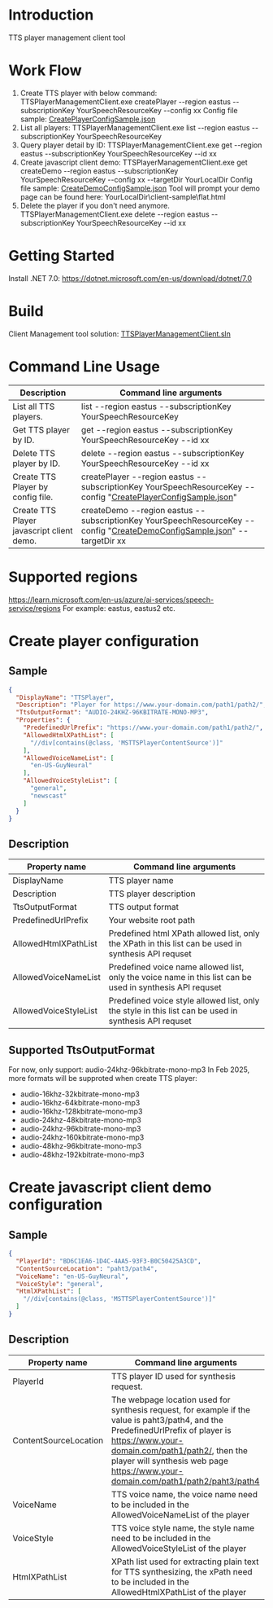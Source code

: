 # Introduction 
TTS player management client tool 

# Work Flow
   1. Create TTS player with below command:
      TTSPlayerManagementClient.exe createPlayer --region eastus --subscriptionKey YourSpeechResourceKey --config xx
      Config file sample: [CreatePlayerConfigSample.json](TTSPlayerManagementClient/TTSPlayerManagementClient/Config/CreatePlayerConfigSample.json)
   2. List all players:
      TTSPlayerManagementClient.exe list --region eastus --subscriptionKey YourSpeechResourceKey
   3. Query player detail by ID:
      TTSPlayerManagementClient.exe get --region eastus --subscriptionKey YourSpeechResourceKey --id xx
   4. Create javascript client demo:
      TTSPlayerManagementClient.exe get createDemo --region eastus --subscriptionKey YourSpeechResourceKey --config xx --targetDir YourLocalDir
      Config file sample: [CreateDemoConfigSample.json](TTSPlayerManagementClient/TTSPlayerManagementClient/Config/CreateDemoConfigSample.json)
      Tool will prompt your demo page can be found here:
         YourLocalDir\client-sample\flat.html
   5. Delete the player if you don't need anymore.
      TTSPlayerManagementClient.exe delete --region eastus --subscriptionKey YourSpeechResourceKey --id xx

# Getting Started
   Install .NET 7.0:
   https://dotnet.microsoft.com/en-us/download/dotnet/7.0

# Build
   Client Management tool solution: [TTSPlayerManagementClient.sln](TTSPlayerManagementClient.sln)

# Command Line Usage
   | Description | Command line arguments |
   | ------------ | -------------- |
   | List all TTS players. | list --region eastus --subscriptionKey YourSpeechResourceKey |
   | Get TTS player by ID. | get --region eastus --subscriptionKey YourSpeechResourceKey --id xx |
   | Delete TTS player by ID. | delete --region eastus --subscriptionKey YourSpeechResourceKey --id xx |
   | Create TTS Player by config file. | createPlayer --region eastus --subscriptionKey YourSpeechResourceKey --config "[CreatePlayerConfigSample.json](TTSPlayerManagementClient/TTSPlayerManagementClient/Config/CreatePlayerConfigSample.json)" |
   | Create TTS Player javascript client demo. | createDemo --region eastus --subscriptionKey YourSpeechResourceKey --config "[CreateDemoConfigSample.json](TTSPlayerManagementClient/TTSPlayerManagementClient/Config/CreateDemoConfigSample.json)" --targetDir xx |

# Supported regions
   https://learn.microsoft.com/en-us/azure/ai-services/speech-service/regions
   For example: eastus, eastus2 etc.

# Create player configuration

## Sample
```json
{
  "DisplayName": "TTSPlayer",
  "Description": "Player for https://www.your-domain.com/path1/path2/",
  "TtsOutputFormat": "AUDIO-24KHZ-96KBITRATE-MONO-MP3",
  "Properties": {
    "PredefinedUrlPrefix": "https://www.your-domain.com/path1/path2/",
    "AllowedHtmlXPathList": [
      "//div[contains(@class, 'MSTTSPlayerContentSource')]"
    ],
    "AllowedVoiceNameList": [
      "en-US-GuyNeural"
    ],
    "AllowedVoiceStyleList": [
      "general",
      "newscast"
    ]
  }
}
```

## Description
| Property name | Command line arguments |
| ------------ | -------------- |
| DisplayName | TTS player name |
| Description | TTS player description |
| TtsOutputFormat | TTS output format |
| PredefinedUrlPrefix | Your website root path |
| AllowedHtmlXPathList | Predefined html XPath allowed list, only the XPath in this list can be used in synthesis API requset |
| AllowedVoiceNameList | Predefined voice name allowed list, only the voice name in this list can be used in synthesis API requset |
| AllowedVoiceStyleList | Predefined voice style allowed list, only the style in this list can be used in synthesis API requset |

## Supported TtsOutputFormat
For now, only support: audio-24khz-96kbitrate-mono-mp3
In Feb 2025, more formats will be supproted when create TTS player:
* audio-16khz-32kbitrate-mono-mp3
* audio-16khz-64kbitrate-mono-mp3
* audio-16khz-128kbitrate-mono-mp3
* audio-24khz-48kbitrate-mono-mp3
* audio-24khz-96kbitrate-mono-mp3
* audio-24khz-160kbitrate-mono-mp3
* audio-48khz-96kbitrate-mono-mp3
* audio-48khz-192kbitrate-mono-mp3


# Create javascript client demo configuration

## Sample
```json
{
  "PlayerId": "BD6C1EA6-1D4C-4AA5-93F3-B0C50425A3CD",
  "ContentSourceLocation": "paht3/path4",
  "VoiceName": "en-US-GuyNeural",
  "VoiceStyle": "general",
  "HtmlXPathList": [
    "//div[contains(@class, 'MSTTSPlayerContentSource')]"
  ]
}

```

## Description
| Property name | Command line arguments |
| ------------ | -------------- |
| PlayerId | TTS player ID used for synthesis request. |
| ContentSourceLocation | The webpage location used for synthesis request, for example if the value is paht3/path4, and the PredefinedUrlPrefix of player is https://www.your-domain.com/path1/path2/, then the player will synthesis web page https://www.your-domain.com/path1/path2/paht3/path4 |
| VoiceName | TTS voice name, the voice name need to be included in the AllowedVoiceNameList of the player |
| VoiceStyle | TTS voice style name, the style name need to be included in the AllowedVoiceStyleList of the player |
| HtmlXPathList | XPath list used for extracting plain text for TTS synthesizing, the xPath need to be included in the AllowedHtmlXPathList of the player |

